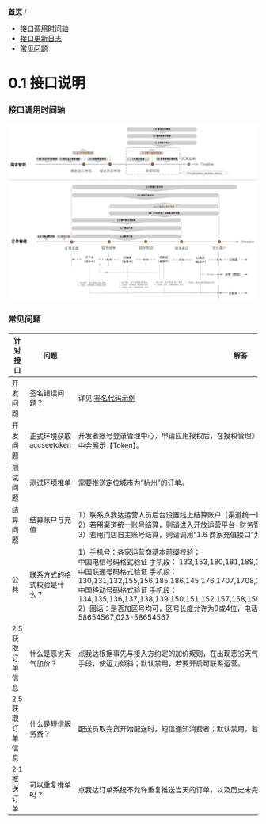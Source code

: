[**首页**](https://open-qa1.dwbops.com/) /
- <a href="#接口调用时间轴">接口调用时间轴</a>
- <a href="#接口更新日志">接口更新日志</a>
- <a href="#常见问题">常见问题</a>

# 0.1 接口说明


### 接口调用时间轴

![点我达](dwd-open-platform-business-flow.jpg)


### 常见问题

针对接口 | 问题|解答
---|---|---
开发问题|签名错误问题？|详见 [签名代码示例](0.2%20开发须知.html#签名代码示例)
开发问题|正式环境获取accseetoken|开发者账号登录管理中心，申请应用授权后，在授权管理》我获得的授权》授权列表》点击【查看】，弹窗中会展示【Token】。
测试问题|测试环境推单|需要推送定位城市为“杭州”的订单。
结算问题|结算账户与充值|1）联系点我达运营人员后台设置线上结算账户（渠道统一账户or门店自主账户）；<br/>2）若用渠道统一账号结算，则请进入开放运营平台-财务管理模块进行渠道账户充值；<br/>3）若用门店自主账号结算，则请调用“1.6 商家充值接口”为门店进行充值。
公共|联系方式的格式校验是什么？|1）手机号：各家运营商基本前缀校验；<br/>中国电信号码格式验证 手机段： 133,153,180,181,189,177,1700,173,199 <br/>中国联通号码格式验证 手机段：130,131,132,155,156,185,186,145,176,1707,1708,1709,175,166<br/>中国移动号码格式验证 手机段：134,135,136,137,138,139,150,151,152,157,158,159,182,183,184,187,188,147,178,1705,198<br/>2）固话：是否加区号均可，区号长度允许为3或4位，电话长度仅允许为8位，仅允许“-”特殊字符；例：58654567,023-58654567
2.5 获取订单信息|什么是恶劣天气加价？|点我达根据事先与接入方约定的加价规则，在出现恶劣天气时，由点我达平台主动给订单增加天气补贴的手段，使运力倾斜；默认禁用，若要开启可联系运营。
2.5 获取订单信息| 什么是短信服务费？|配送员取完货开始配送时，短信通知消费者；默认禁用，若要开启可联系运营。
2.1 推送订单|可以重复推单吗？|点我达订单系统不允许重复推送当天的订单，以及历史未完结的订单。
